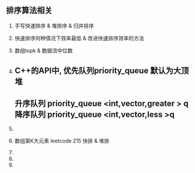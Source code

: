 排序算法相关
-----------
01. 手写快速排序 & 堆排序 & 归并排序
02. 快速排序何种情况下效率最低 & 改进快速排序效率的方法
04. 数组topk  & 数据流中位数 
05. C++的API中, 优先队列priority_queue 默认为大顶堆
    ----
    升序队列 priority_queue <int,vector<int>,greater<int> > q
    降序队列 priority_queue <int,vector<int>,less<int> >q
    ----
06. 

05. 数组第K大元素 leetcode 215 快排 & 堆排
06. 
07. 
08. 